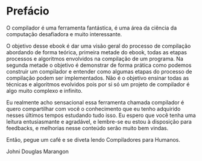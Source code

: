 # Prefácio

O compilador é uma ferramenta fantástica, é uma área da ciência da computação desafiadora e muito interessante.

O objetivo desse ebook é dar uma visão geral do processo de compilação abordando de forma teórica, primeira metade do ebook, todas as etapas processos e algoritmos envolvidos na compilação de um programa. Na segunda metade o objetivo é demonstrar de forma prática como podemos construir um compilador e entender como algumas etapas do processo de compilação podem ser implementados. Não é o objetivo ensinar todas as técnicas e algoritmos evolvidos pois por si só um projeto de compilador é algo muito complexo e infinito.

Eu realmente acho sensacional essa ferramenta chamada compilador é quero compartilhar com você o conhecimento que eu tenho adquirido nesses últimos tempos estudando tudo isso. Eu espero que você tenha uma leitura entusiasmante e agradável, e lembre-se eu estou à disposição para feedbacks, e melhorias nesse conteúdo serão muito bem vindas.

Então, pegue um café e se diveta lendo Compiladores para Humanos.

Johni Douglas Marangon